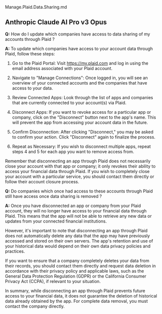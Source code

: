 Manage.Plaid.Data.Sharing.md

## Anthropic Claude AI Pro v3 Opus 

**Q:** How do I update which companies have access to data sharing of my accounts through Plaid ?​​​​​​​​​​​​​​​​

**A:** To update which companies have access to your account data through Plaid, follow these steps:

1. Go to the Plaid Portal: Visit https://my.plaid.com and log in using the email address associated with your Plaid account.

2. Navigate to "Manage Connections": Once logged in, you will see an overview of your connected accounts and the companies that have access to your data.

3. Review Connected Apps: Look through the list of apps and companies that are currently connected to your account(s) via Plaid.

4. Disconnect Apps: If you want to revoke access for a particular app or company, click on the "Disconnect" button next to the app's name. This will prevent the app from accessing your account data in the future.

5. Confirm Disconnection: After clicking "Disconnect," you may be asked to confirm your action. Click "Disconnect" again to finalize the process.

6. Repeat as Necessary: If you wish to disconnect multiple apps, repeat steps 4 and 5 for each app you want to remove access from.

Remember that disconnecting an app through Plaid does not necessarily close your account with that app or company; it only revokes their ability to access your financial data through Plaid. If you wish to completely close your account with a particular service, you should contact them directly or follow their account closure process.​​​​​​​​​​​​​​​​

**Q:** Do companies which once had access to these accounts through Plaid still have access once data sharing is removed ?​​​​​​​​​​​​​​​​

**A:** Once you have disconnected an app or company from your Plaid account, they will no longer have access to your financial data through Plaid. This means that the app will not be able to retrieve any new data or updates from your connected financial institutions.

However, it's important to note that disconnecting an app through Plaid does not automatically delete any data that the app may have previously accessed and stored on their own servers. The app's retention and use of your historical data would depend on their own data privacy policies and practices.

If you want to ensure that a company completely deletes your data from their records, you should contact them directly and request data deletion in accordance with their privacy policy and applicable laws, such as the General Data Protection Regulation (GDPR) or the California Consumer Privacy Act (CCPA), if relevant to your situation.

In summary, while disconnecting an app through Plaid prevents future access to your financial data, it does not guarantee the deletion of historical data already obtained by the app. For complete data removal, you must contact the company directly.​​​​​​​​​​​​​​​​
